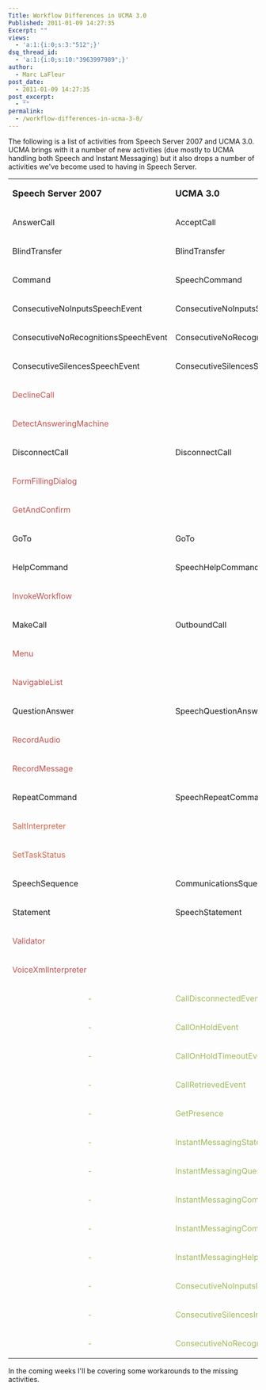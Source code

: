 ```yaml
---
Title: Workflow Differences in UCMA 3.0
Published: 2011-01-09 14:27:35
Excerpt: ""
views:
  - 'a:1:{i:0;s:3:"512";}'
dsq_thread_id:
  - 'a:1:{i:0;s:10:"3963997989";}'
author:
  - Marc LaFleur
post_date:
  - 2011-01-09 14:27:35
post_excerpt:
  - ""
permalink:
  - /workflow-differences-in-ucma-3-0/
---
```

<p>The following is a list of activities from Speech Server 2007 and UCMA 3.0. UCMA brings with it a number of new activities (due mostly to UCMA handling both Speech and Instant Messaging) but it also drops a number of activities we've become used to having in Speech Server.</p>  <table cellspacing="0" cellpadding="0">     <tr>       <td>         <p><font size="4"><strong>Speech Server 2007</strong></font></p>       </td>        <td>         <p><strong><font size="4">UCMA 3.0</font></strong></p>       </td>     </tr>      <tr>       <td>         <p>AnswerCall</p>       </td>        <td>         <p>AcceptCall</p>       </td>     </tr>      <tr>       <td>         <p>BlindTransfer</p>       </td>        <td>         <p>BlindTransfer</p>       </td>     </tr>      <tr>       <td>         <p>Command</p>       </td>        <td>         <p>SpeechCommand</p>       </td>     </tr>      <tr>       <td>         <p>ConsecutiveNoInputsSpeechEvent</p>       </td>        <td>         <p>ConsecutiveNoInputsSpeechEvent</p>       </td>     </tr>      <tr>       <td>         <p>ConsecutiveNoRecognitionsSpeechEvent</p>       </td>        <td>         <p>ConsecutiveNoRecognitionsSpeechEvent</p>       </td>     </tr>      <tr>       <td>         <p>ConsecutiveSilencesSpeechEvent</p>       </td>        <td>         <p>ConsecutiveSilencesSpeechEvent</p>       </td>     </tr>      <tr>       <td>         <p><font color="#c0504d">DeclineCall</font></p>       </td>        <td>         <p align="center"><font color="#c0504d">-</font></p>       </td>     </tr>      <tr>       <td>         <p><font color="#c0504d">DetectAnsweringMachine</font></p>       </td>        <td>         <p align="center"><font color="#c0504d">-</font></p>       </td>     </tr>      <tr>       <td>         <p>DisconnectCall</p>       </td>        <td>         <p>DisconnectCall</p>       </td>     </tr>      <tr>       <td>         <p><font color="#c0504d">FormFillingDialog</font></p>       </td>        <td>         <p align="center"><font color="#c0504d">-</font></p>       </td>     </tr>      <tr>       <td>         <p><font color="#c0504d">GetAndConfirm</font></p>       </td>        <td>         <p align="center"><font color="#c0504d">-</font></p>       </td>     </tr>      <tr>       <td>         <p>GoTo</p>       </td>        <td>         <p>GoTo</p>       </td>     </tr>      <tr>       <td>         <p>HelpCommand</p>       </td>        <td>         <p>SpeechHelpCommand</p>       </td>     </tr>      <tr>       <td>         <p><font color="#c0504d">InvokeWorkflow</font></p>       </td>        <td>         <p align="center"><font color="#c0504d">-</font></p>       </td>     </tr>      <tr>       <td>         <p>MakeCall</p>       </td>        <td>         <p>OutboundCall</p>       </td>     </tr>      <tr>       <td>         <p><font color="#c0504d">Menu</font></p>       </td>        <td>         <p align="center"><font color="#c0504d">-</font></p>       </td>     </tr>      <tr>       <td>         <p><font color="#c0504d">NavigableList</font></p>       </td>        <td>         <p align="center"><font color="#c0504d">-</font></p>       </td>     </tr>      <tr>       <td>         <p>QuestionAnswer</p>       </td>        <td>         <p>SpeechQuestionAnswer</p>       </td>     </tr>      <tr>       <td>         <p><font color="#c0504d">RecordAudio</font></p>       </td>        <td>         <p align="center"><font color="#c0504d">-</font></p>       </td>     </tr>      <tr>       <td>         <p><font color="#c0504d">RecordMessage</font></p>       </td>        <td>         <p align="center"><font color="#c0504d">-</font></p>       </td>     </tr>      <tr>       <td>         <p>RepeatCommand</p>       </td>        <td>         <p>SpeechRepeatCommand</p>       </td>     </tr>      <tr>       <td>         <p><font color="#d16349">SaltInterpreter</font></p>       </td>        <td>         <p align="center"><font color="#c0504d">-</font></p>       </td>     </tr>      <tr>       <td>         <p><font color="#d16349">SetTaskStatus</font></p>       </td>        <td>         <p align="center"><font color="#c0504d">-</font></p>       </td>     </tr>      <tr>       <td>         <p>SpeechSequence</p>       </td>        <td>         <p>CommunicationsSquence</p>       </td>     </tr>      <tr>       <td>         <p>Statement</p>       </td>        <td>         <p>SpeechStatement</p>       </td>     </tr>      <tr>       <td>         <p><font color="#c0504d">Validator</font></p>       </td>        <td>         <p align="center"><font color="#c0504d">-</font></p>       </td>     </tr>      <tr>       <td>         <p><font color="#c0504d">VoiceXmlInterpreter</font></p>       </td>        <td>         <p align="center"><font color="#c0504d">-</font></p>       </td>     </tr>      <tr>       <td>         <p align="center"><font color="#9bbb59">-</font></p>       </td>        <td>         <p><font color="#9bbb59">CallDisconnectedEvent</font></p>       </td>     </tr>      <tr>       <td>         <p align="center"><font color="#9bbb59">-</font></p>       </td>        <td>         <p><font color="#9bbb59">CallOnHoldEvent</font></p>       </td>     </tr>      <tr>       <td>         <p align="center"><font color="#9bbb59">-</font></p>       </td>        <td>         <p><font color="#9bbb59">CallOnHoldTimeoutEvent</font></p>       </td>     </tr>      <tr>       <td>         <p align="center"><font color="#9bbb59">-</font></p>       </td>        <td>         <p><font color="#9bbb59">CallRetrievedEvent</font></p>       </td>     </tr>      <tr>       <td>         <p align="center"><font color="#9bbb59">-</font></p>       </td>        <td>         <p><font color="#9bbb59">GetPresence</font></p>       </td>     </tr>      <tr>       <td>         <p align="center"><font color="#9bbb59">-</font></p>       </td>        <td>         <p><font color="#9bbb59">InstantMessagingStatement</font></p>       </td>     </tr>      <tr>       <td>         <p align="center"><font color="#9bbb59">-</font></p>       </td>        <td>         <p><font color="#9bbb59">InstantMessagingQuestioNAnswer</font></p>       </td>     </tr>      <tr>       <td>         <p align="center"><font color="#9bbb59">-</font></p>       </td>        <td>         <p><font color="#9bbb59">InstantMessagingCommand</font></p>       </td>     </tr>      <tr>       <td>         <p align="center"><font color="#9bbb59">-</font></p>       </td>        <td>         <p><font color="#9bbb59">InstantMessagingCommand</font></p>       </td>     </tr>      <tr>       <td>         <p align="center"><font color="#9bbb59">-</font></p>       </td>        <td>         <p><font color="#9bbb59">InstantMessagingHelpCommand</font></p>       </td>     </tr>      <tr>       <td>         <p align="center"><font color="#9bbb59">-</font></p>       </td>        <td>         <p><font color="#9bbb59">ConsecutiveNoInputsInstantMessageEvent</font></p>       </td>     </tr>      <tr>       <td>         <p align="center"><font color="#9bbb59">-</font></p>       </td>        <td>         <p><font color="#9bbb59">ConsecutiveSilencesInstantMessagingEvent</font></p>       </td>     </tr>      <tr>       <td>         <p align="center"><font color="#9bbb59">-</font></p>       </td>        <td>         <p><font color="#9bbb59">ConsecutiveNoRecognitionsInstantMessagingEvent</font></p>       </td>     </tr>   </table>  <p>In the coming weeks I'll be covering some workarounds to the missing activities.</p><img src="http://gotspeech.net/aggbug.aspx?PostID=11181" width="1" height="1"/>